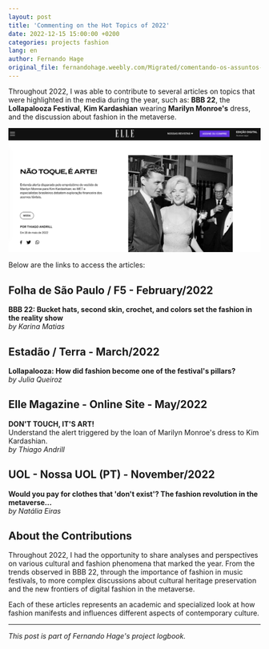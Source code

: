 ```yaml
---
layout: post
title: 'Commenting on the Hot Topics of 2022'
date: 2022-12-15 15:00:00 +0200
categories: projects fashion
lang: en
author: Fernando Hage
original_file: fernandohage.weebly.com/Migrated/comentando-os-assuntos-de-destaque-de-2022.html
---
```


Throughout 2022, I was able to contribute to several articles on topics that were highlighted in the media during the year, such as: **BBB 22**, the **Lollapalooza Festival**, **Kim Kardashian** wearing **Marilyn Monroe's** dress, and the discussion about fashion in the metaverse.


![Screenshot of the articles](/assets/images/2022-12-15-comentarios-assuntos-destaque-2022-midia-2022.png "Some of the articles published in 2022")


Below are the links to access the articles:

## Folha de São Paulo / F5 - February/2022

**BBB 22: Bucket hats, second skin, crochet, and colors set the fashion in the reality show**  
*by Karina Matias*

<!-- TODO: Add link to the Folha de S. Paulo article -->

## Estadão / Terra - March/2022

**Lollapalooza: How did fashion become one of the festival's pillars?**  
*by Julia Queiroz*

<!-- TODO: Add link to the Estadão article -->

## Elle Magazine - Online Site - May/2022

**DON'T TOUCH, IT'S ART!**  
Understand the alert triggered by the loan of Marilyn Monroe's dress to Kim Kardashian.  
*by Thiago Andrill*

<!-- TODO: Add link to the Elle article -->

## UOL - Nossa UOL (PT) - November/2022

**Would you pay for clothes that 'don't exist'? The fashion revolution in the metaverse...**  
*by Natália Eiras*

<!-- TODO: Add link to the UOL article -->

## About the Contributions

Throughout 2022, I had the opportunity to share analyses and perspectives on various cultural and fashion phenomena that marked the year. From the trends observed in BBB 22, through the importance of fashion in music festivals, to more complex discussions about cultural heritage preservation and the new frontiers of digital fashion in the metaverse.

Each of these articles represents an academic and specialized look at how fashion manifests and influences different aspects of contemporary culture.

---

*This post is part of Fernando Hage's project logbook.*
